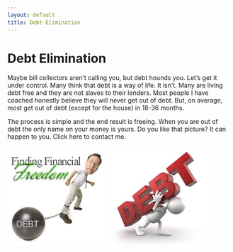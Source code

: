 ```yaml
---
layout: default
title: Debt Elimination
---
```

# Debt Elimination

Maybe bill collectors aren’t calling you, but debt hounds you. Let’s get it under control. Many think that debt is a way of life. It isn’t. Many are living debt free and they are not slaves to their lenders. Most people I have coached honestly believe they will never get out of debt. But, on average, most get out of debt (except for the house) in 18-36 months.

The process is simple and the end result is freeing. When you are out of debt the only name on your money is yours. Do you like that picture? It can happen to you. Click here to contact me.

![](/img/freedom-with-debt-ball.jpg)
![](/img/debt-11.png)

